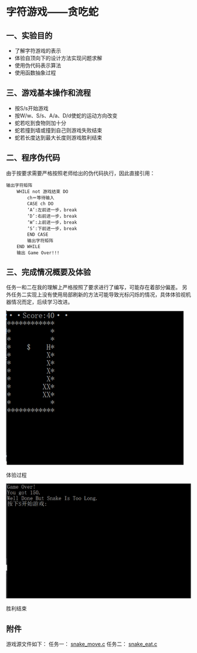 # 字符游戏——贪吃蛇

## 一、实验目的
- 了解字符游戏的表示
- 体验自顶向下的设计方法实现问题求解
- 使用伪代码表示算法
- 使用函数抽象过程


## 三、游戏基本操作和流程

- 按S/s开始游戏
- 按W/w、S/s、A/a、D/d使蛇的运动方向改变
- 蛇若吃到食物则加十分
- 蛇若撞到墙或撞到自己则游戏失败结束
- 蛇若长度达到最大长度则游戏胜利结束


## 二、程序伪代码

由于按要求需要严格按照老师给出的伪代码执行，因此直接引用：
```
输出字符矩阵
	WHILE not 游戏结束 DO
		ch＝等待输入
		CASE ch DO
		‘A’:左前进一步，break 
		‘D’:右前进一步，break    
		‘W’:上前进一步，break    
		‘S’:下前进一步，break    
		END CASE
		输出字符矩阵
	END WHILE
	输出 Game Over!!!
```

## 三、完成情况概要及体验

任务一和二在我的理解上严格按照了要求进行了编写，可能存在着部分偏差。
另外任务二实现上没有使用局部刷新的方法可能导致光标闪烁的情况，具体体验视机器情况而定，后续学习改进。

![](images/playing.png)

体验过程

![](images/happyend.png)

胜利结束

## 附件
游戏源文件如下：
任务一：
[snake_move.c](sources/snake_eat.c)
任务二：
[snake_eat.c](sources/snake_eat.c)